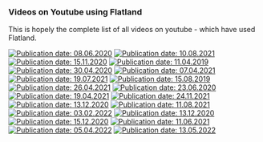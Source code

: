 ### Videos on Youtube using Flatland

This is hopely the complete list of all videos on youtube - which have used
Flatland.

[![Publication date: 08.06.2020](
https://img.youtube.com/vi/cvkeWwDQr0A/mqdefault.jpg
"JOIN ME for the NeurIPS 2020 Flatland Multi-Agent RL Challenge!"
)](
https://www.youtube.com/watch?v=cvkeWwDQr0A
)
[![Publication date: 10.08.2021](
https://img.youtube.com/vi/baRffuFM7lE/mqdefault.jpg
"ICAPS 2021 The Flatland Challenge: Multi-Agent Reinforcement Learning on Trains"
)](
https://www.youtube.com/watch?v=baRffuFM7lE
)
[![Publication date: 15.11.2020](
https://img.youtube.com/vi/qpe12tW9iOA/mqdefault.jpg
"Team JBR_HSE presentation (NeurIPS 2020 Flatland Challenge)"
)](
https://www.youtube.com/watch?v=qpe12tW9iOA
)
[![Publication date: 11.04.2019](
https://img.youtube.com/vi/VX9yt5mWzDk/mqdefault.jpg
"Autonomous Traffic Flow Management")](
https://www.youtube.com/watch?v=VX9yt5mWzDk
)
[![Publication date: 30.04.2020](
https://img.youtube.com/vi/rGzXsOC7qXg/mqdefault.jpg
"Flatland Challenge | Challenge Track | Jeremy Watson, Florian Laurent &
Erik Nygren")](
https://www.youtube.com/watch?v=rGzXsOC7qXg
)
[![Publication date: 07.04.2021](
https://img.youtube.com/vi/nbNJ8wjH2nw/mqdefault.jpg
"Flatland Challenge at NeurIPS 2020 DeepRL Workshop")](
https://www.youtube.com/watch?v=nbNJ8wjH2nw
)
[![Publication date: 19.07.2021](
https://img.youtube.com/vi/Pw4GBL1UhPA/mqdefault.jpg
"ICAPS 2021 - Scalable Rail Planning and Replanning: Winning the 2020 Flatland Challenge")](
https://www.youtube.com/watch?v=Pw4GBL1UhPA&t=317s
)
[![Publication date: 15.08.2019](
https://img.youtube.com/vi/oJCxvQdK_sY/mqdefault.jpg
"Flatland Challenge AIcrowd | Sergey Sviridov")](
https://www.youtube.com/watch?v=oJCxvQdK_sY
)
[![Publication date: 26.04.2021](
https://img.youtube.com/vi/w75DbrgBQ2c/mqdefault.jpg
"Flatland Challenge Video (Mobile Robot Systems @ University of Cambridge)")](
https://www.youtube.com/watch?v=w75DbrgBQ2c
)
[![Publication date: 23.06.2020](
https://img.youtube.com/vi/fXisPnZfzss/mqdefault.jpg
"NeurIPS 2020 RL Challenges & Flatland 2019 (3rd Place) | Alexey Skrynnik & Konstantin Yakovlev")](
https://www.youtube.com/watch?v=fXisPnZfzss?t=1386
)
[![Publication date: 19.04.2021](
https://img.youtube.com/vi/O2-EbInQ5sQ/mqdefault.jpg
"AICrowd Flatland challenge | Talking you through the competition"
)](
https://www.youtube.com/watch?v=O2-EbInQ5sQ
)
[![Publication date: 24.11.2021](
https://img.youtube.com/vi/NsrCFR4vDxo/mqdefault.jpg
"Oren Salzman: Multi-Agent Path Finding: New Analysis, Problem Variants and
Algorithms")](
https://www.youtube.com/watch?v=NsrCFR4vDxo
)
[![Publication date: 13.12.2020](
https://img.youtube.com/vi/IhHrUZtu75w/mqdefault.jpg
"Visualization of the Flatland Railway Scheduling Domain")](
https://www.youtube.com/watch?v=IhHrUZtu75w
)
[![Publication date: 11.08.2021](
https://img.youtube.com/vi/Fu5j7FVzF5c/mqdefault.jpg
"Intelligent Planning for Large-Scale Multi-Agent Systems - Hang Ma")](
https://www.youtube.com/watch?v=Fu5j7FVzF5c&t=265s
)
[![Publication date: 03.02.2022  ](
https://img.youtube.com/vi/oQiCDSfwqI8/mqdefault.jpg
"Семинар 16. Flatland
Challenge 3: Multi-agent Reinforcement Learning on Trains (1-2 место)"
)](
https://www.youtube.com/watch?v=oQiCDSfwqI8
)
[![Publication date: 13.12.2020](
https://img.youtube.com/vi/pNbFDVXkHQ0/mqdefault.jpg
"Winning the Flatland Competition at NeurIPS 2020")](
https://www.youtube.com/watch?v=pNbFDVXkHQ0&t=421s
)
[![Publication date: 15.12.2020](
https://img.youtube.com/vi/wDKbL7CuHpQ/mqdefault.jpg
"Flatland NeurIPS Townhall")](
https://www.youtube.com/watch?v=wDKbL7CuHpQ&t=9s
)
[![Publication date: 11.06.2021](
https://img.youtube.com/vi/BAubIPTEbtY/mqdefault.jpg
"Winning the NeurIPS-20 Flatland Competition on Train Scheduling")](
https://www.youtube.com/watch?v=BAubIPTEbtY
)
[![Publication date: 05.04.2022](
https://img.youtube.com/vi/olQw9bw2KR4/mqdefault.jpg
"Spatio-temporal Analysis of Multi-agent Scheduling Behaviors on Fixed-track Networks -PacificVis '22")](
https://www.youtube.com/watch?v=olQw9bw2KR4
)
[![Publication date: 13.05.2022](
https://img.youtube.com/vi/H3wRCZf_Mrs/mqdefault.jpg
"AAMAS-22 Tutorial on Recent Advances in Multi-Agent Path Finding")](
https://www.youtube.com/watch?v=H3wRCZf_Mrs&t=5461s
)

